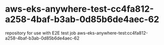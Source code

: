# aws-eks-anywhere-test-cc4fa812-a258-4baf-b3ab-0d85b6de4aec-62
repository for use with E2E test job aws-eks-anywhere-test:cc4fa812-a258-4baf-b3ab-0d85b6de4aec-62
